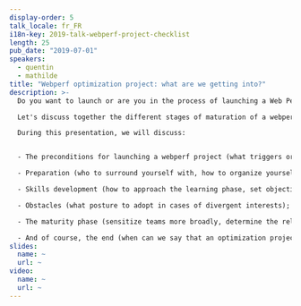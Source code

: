 ```yaml
---
display-order: 5
talk_locale: fr_FR
i18n-key: 2019-talk-webperf-project-checklist
length: 25
pub_date: "2019-07-01"
speakers:
  - quentin
  - mathilde
title: "Webperf optimization project: what are we getting into?"
description: >-
  Do you want to launch or are you in the process of launching a Web Performance optimization project?

  Let's discuss together the different stages of maturation of a webperf project in a company through the feedback of OUI.sncf, but also from other e-commerce sites that have had the same approach.

  During this presentation, we will discuss:


  - The preconditions for launching a webperf project (what triggers or arguments can make you aware of the need to launch such a project?);

  - Preparation (who to surround yourself with, how to organize yourself?);

  - Skills development (how to approach the learning phase, set objectives, review your monitoring);

  - Obstacles (what posture to adopt in cases of divergent interests);

  - The maturity phase (sensitize teams more broadly, determine the relays of acculturation);

  - And of course, the end (when can we say that an optimization project is finished?).
slides:
  name: ~
  url: ~
video:
  name: ~
  url: ~
---
```

